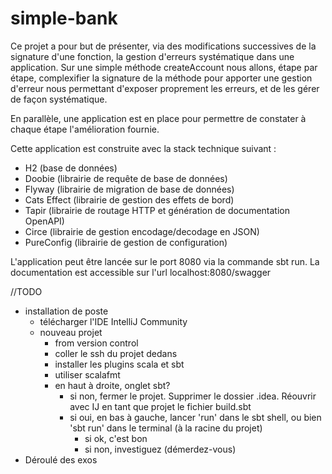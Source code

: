 # simple-bank

Ce projet a pour but de présenter, via des modifications successives de la signature d'une fonction, la gestion d'erreurs systématique dans une application.
Sur une simple méthode createAccount nous allons, étape par étape, complexifier la signature de la méthode pour apporter une gestion d'erreur nous permettant d'exposer proprement les erreurs, et de les gérer de façon systématique.

En parallèle, une application est en place pour permettre de constater à chaque étape l'amélioration fournie.

Cette application est construite avec la stack technique suivant :
 - H2 (base de données)
 - Doobie (librairie de requête de base de données)
 - Flyway (librairie de migration de base de données)
 - Cats Effect (librairie de gestion des effets de bord)
 - Tapir (librairie de routage HTTP et génération de documentation OpenAPI)
 - Circe (librairie de gestion encodage/decodage en JSON)
 - PureConfig (librairie de gestion de configuration)

L'application peut être lancée sur le port 8080 via la commande sbt run.
La documentation est accessible sur l'url localhost:8080/swagger

//TODO
- installation de poste
    - télécharger l'IDE IntelliJ Community
    - nouveau projet
        - from version control
        - coller le ssh du projet dedans
        - installer les plugins scala et sbt
        - utiliser scalafmt
        - en haut à droite, onglet sbt?
            - si non, fermer le projet. Supprimer le dossier .idea. Réouvrir avec IJ en tant que projet le fichier build.sbt
            - si oui, en bas à gauche, lancer 'run' dans le sbt shell,  ou bien 'sbt run' dans le terminal (à la racine du projet)
                - si ok, c'est bon
                - si non, investiguez (démerdez-vous)
- Déroulé des exos